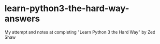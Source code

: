 # learn-python3-the-hard-way-answers
My attempt and notes at completing "Learn Python 3 the Hard Way" by Zed Shaw
